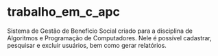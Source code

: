 # trabalho_em_c_apc
Sistema de Gestão de Benefício Social criado para a disciplina de Algoritmos e Programação de Computadores. Nele é possível cadastrar, pesquisar e excluir usuários, bem como gerar relatórios.
